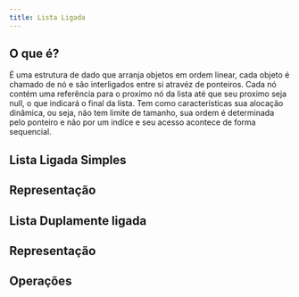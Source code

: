 ```yaml
---
title: Lista Ligada
---
```


## O que é?

É uma estrutura de dado que arranja objetos em ordem linear, cada objeto é chamado de nó e são interligados entre si atravéz de ponteiros.
Cada nó contém uma referência para o proximo nó da lista até que seu proximo seja null, o que indicará o final da lista. Tem como características
sua alocação dinâmica, ou seja, não tem limite de tamanho, sua ordem é determinada pelo ponteiro e não por um indíce e seu acesso acontece de forma sequencial.

## Lista Ligada Simples

## Representação

## Lista Duplamente ligada

## Representação

## Operações

